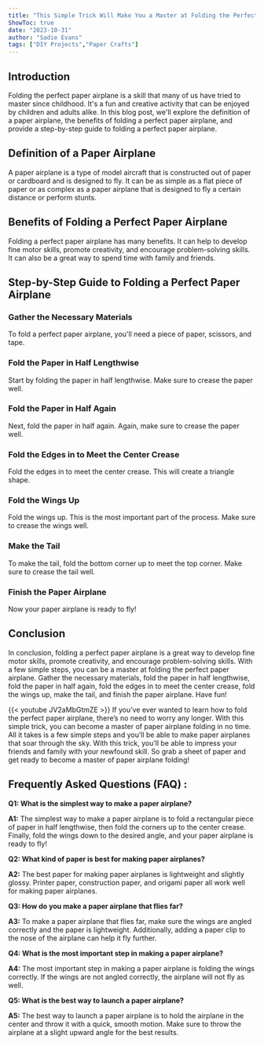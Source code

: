 ```yaml
---
title: "This Simple Trick Will Make You a Master at Folding the Perfect Paper Airplane!"
ShowToc: true 
date: "2023-10-31"
author: "Sadie Evans" 
tags: ["DIY Projects","Paper Crafts"]
---
```

## Introduction

Folding the perfect paper airplane is a skill that many of us have tried to master since childhood. It's a fun and creative activity that can be enjoyed by children and adults alike. In this blog post, we'll explore the definition of a paper airplane, the benefits of folding a perfect paper airplane, and provide a step-by-step guide to folding a perfect paper airplane. 

## Definition of a Paper Airplane

A paper airplane is a type of model aircraft that is constructed out of paper or cardboard and is designed to fly. It can be as simple as a flat piece of paper or as complex as a paper airplane that is designed to fly a certain distance or perform stunts.

## Benefits of Folding a Perfect Paper Airplane

Folding a perfect paper airplane has many benefits. It can help to develop fine motor skills, promote creativity, and encourage problem-solving skills. It can also be a great way to spend time with family and friends.

## Step-by-Step Guide to Folding a Perfect Paper Airplane

### Gather the Necessary Materials

To fold a perfect paper airplane, you'll need a piece of paper, scissors, and tape.

### Fold the Paper in Half Lengthwise

Start by folding the paper in half lengthwise. Make sure to crease the paper well.

### Fold the Paper in Half Again

Next, fold the paper in half again. Again, make sure to crease the paper well.

### Fold the Edges in to Meet the Center Crease

Fold the edges in to meet the center crease. This will create a triangle shape.

### Fold the Wings Up

Fold the wings up. This is the most important part of the process. Make sure to crease the wings well.

### Make the Tail

To make the tail, fold the bottom corner up to meet the top corner. Make sure to crease the tail well.

### Finish the Paper Airplane

Now your paper airplane is ready to fly!

## Conclusion

In conclusion, folding a perfect paper airplane is a great way to develop fine motor skills, promote creativity, and encourage problem-solving skills. With a few simple steps, you can be a master at folding the perfect paper airplane. Gather the necessary materials, fold the paper in half lengthwise, fold the paper in half again, fold the edges in to meet the center crease, fold the wings up, make the tail, and finish the paper airplane. Have fun!

{{< youtube JV2aMbGtmZE >}} 
If you’ve ever wanted to learn how to fold the perfect paper airplane, there’s no need to worry any longer. With this simple trick, you can become a master of paper airplane folding in no time. All it takes is a few simple steps and you’ll be able to make paper airplanes that soar through the sky. With this trick, you’ll be able to impress your friends and family with your newfound skill. So grab a sheet of paper and get ready to become a master of paper airplane folding!

## Frequently Asked Questions (FAQ) :
**Q1: What is the simplest way to make a paper airplane?**

**A1:** The simplest way to make a paper airplane is to fold a rectangular piece of paper in half lengthwise, then fold the corners up to the center crease. Finally, fold the wings down to the desired angle, and your paper airplane is ready to fly! 

**Q2: What kind of paper is best for making paper airplanes?**

**A2:** The best paper for making paper airplanes is lightweight and slightly glossy. Printer paper, construction paper, and origami paper all work well for making paper airplanes. 

**Q3: How do you make a paper airplane that flies far?**

**A3:** To make a paper airplane that flies far, make sure the wings are angled correctly and the paper is lightweight. Additionally, adding a paper clip to the nose of the airplane can help it fly further. 

**Q4: What is the most important step in making a paper airplane?**

**A4:** The most important step in making a paper airplane is folding the wings correctly. If the wings are not angled correctly, the airplane will not fly as well. 

**Q5: What is the best way to launch a paper airplane?**

**A5:** The best way to launch a paper airplane is to hold the airplane in the center and throw it with a quick, smooth motion. Make sure to throw the airplane at a slight upward angle for the best results.





